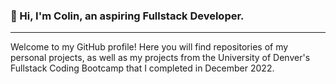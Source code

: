 ### 👋 Hi, I'm Colin, an aspiring Fullstack Developer.
---
Welcome to my GitHub profile! Here you will find repositories of my personal projects, as well as my projects from the University of Denver's Fullstack Coding Bootcamp that I completed in December 2022.

<!--
**colinmichael89/colinmichael89** is a ✨ _special_ ✨ repository because its `README.md` (this file) appears on your GitHub profile.

Here are some ideas to get you started:

- 🔭 I’m currently working on ...
- 🌱 I’m currently learning ...
- 👯 I’m looking to collaborate on ...
- 🤔 I’m looking for help with ...
- 💬 Ask me about ...
- 📫 How to reach me: ...
- 😄 Pronouns: ...
- ⚡ Fun fact: ...
-->

